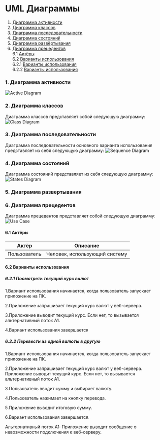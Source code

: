 # UML Диаграммы
1. [Диаграмма активности](#1)
2. [Диаграмма классов](#2)
3. [Диаграмма последовательности](#3)
4. [Диаграмма состояний](#4)
5. [Диаграмма развёртывания](#5)
6. [Диаграмма прецедентов](#6)<br>
6.1 [Актёры](#6.1)<br>
6.2 [Варианты использования](#6.2)<br>
6.2.1 [Варианты использования](#6.2)<br>
6.2.2 [Варианты использования](#6.2)<br>

### 1. Диаграмма активности<a name="1"></a>
![Active Diagram](https://github.com/Vanya112/CurrencyConverter/blob/master/Documentation/Diagrams/ActivityDiagram.png)


### 2. Диаграмма классов<a name="2"></a>
Диаграмма классов представляет собой следующую диаграмму: 
![Class Diagram](https://github.com/Vanya112/CurrencyConverter/blob/master/Documentation/Diagrams/ClassDiagram.png)

  
### 3. Диаграмма последовательности<a name="3"></a>
Диаграмма последовательности основного варианта использования представляет из себя следующую диаграмму:
![Sequence Diagram](https://github.com/Vanya112/CurrencyConverter/blob/master/Documentation/Diagrams/SequenceDiagram.png)

### 4. Диаграмма состояний<a name="4"></a>
Диаграмма состояний представляет из себя следующую диаграмму:
![States Diagram](https://github.com/Vanya112/CurrencyConverter/blob/master/Documentation/Diagrams/StatesDiagram.png)

### 5. Диаграмма развертывания<a name="5"></a>

### 6. Диаграмма прецедентов<a name="6"></a>
Диаграмма прецедентов представляет собой следующую диаграмму: 
![Use Case](https://github.com/Vanya112/CurrencyConverter/blob/master/Documentation/Diagrams/FunctionalRequirements.png)
#### 6.1 Актёры<a name="6.1"></a>

Актёр | Описание
--- | ---
Пользователь|Человек, использующий систему

#### 6.2 Варианты использования<a name="6.2"></a>

##### 6.2.1 Посмотреть текущий курс валют<a name="6.2.1">
1.Вариант использования начинается, когда пользователь запускает приложение на ПК.

2.Приложение запрашивает текущий курс валют у веб-сервера.

3.Приложение выводит текущий курс. Если нет, то вызывается альтернативный поток А1.

4.Вариант использования завершается
</a>
##### 6.2.2 Перевести из одной валюты в другую<a name="6.2.2">
1.Вариант использования начинается, когда пользователь запускает приложение на ПК.

2.Приложение запрашивает текущий курс валют у веб-сервера.
Приложение выводит текущий курс. Если нет, то вызывается альтернативный поток А1.

3.Пользователь вводит сумму и выбирает валюту.
 
4.Пользователь нажимает на кнопку перевода.

5.Приложение выводит итоговую сумму.

6.Вариант использования завершается.

Альтернативный поток А1: Приложение выводит сообщение о невозможности подключения к веб-серверу.
</a>